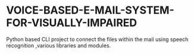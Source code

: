 # VOICE-BASED-E-MAIL-SYSTEM-FOR-VISUALLY-IMPAIRED
Python based CLI project to connect the files within the mail using speech recognition ,various libraries and modules.
